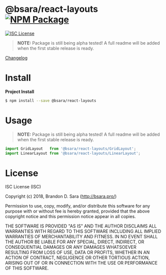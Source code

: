 # @bsara/react-layouts [![NPM Package](https://img.shields.io/npm/v/@bsara/react-layouts.svg?style=flat-square)][npm]

[![ISC License](https://img.shields.io/badge/license-ISC-blue.svg?style=flat-square)][license]



> **NOTE:** Package is still being alpha tested! A full readme will be added when the first stable release is ready.

[Changelog](https://github.com/bsara/react-layouts/blob/master/CHANGELOG.md)




# Install

**Project Install**
```bash
$ npm install --save @bsara/react-layouts
```




# Usage

> **NOTE:** Package is still being alpha tested! A full readme will be added when the first stable release is ready.

```javascript
import GridLayout   from '@bsara/react-layouts/GridLayout';
import LinearLayout from '@bsara/react-layouts/LinearLayout';
```




# License

ISC License (ISC)

Copyright (c) 2018, Brandon D. Sara (http://bsara.pro/)

Permission to use, copy, modify, and/or distribute this software for any
purpose with or without fee is hereby granted, provided that the above
copyright notice and this permission notice appear in all copies.

THE SOFTWARE IS PROVIDED "AS IS" AND THE AUTHOR DISCLAIMS ALL WARRANTIES WITH
REGARD TO THIS SOFTWARE INCLUDING ALL IMPLIED WARRANTIES OF MERCHANTABILITY
AND FITNESS. IN NO EVENT SHALL THE AUTHOR BE LIABLE FOR ANY SPECIAL, DIRECT,
INDIRECT, OR CONSEQUENTIAL DAMAGES OR ANY DAMAGES WHATSOEVER RESULTING FROM
LOSS OF USE, DATA OR PROFITS, WHETHER IN AN ACTION OF CONTRACT, NEGLIGENCE OR
OTHER TORTIOUS ACTION, ARISING OUT OF OR IN CONNECTION WITH THE USE OR
PERFORMANCE OF THIS SOFTWARE.



[bsara-home]: http://bsara.pro/
[license]:    https://github.com/bsara/react-layouts/blob/master/LICENSE "License"
[npm]:        https://www.npmjs.com/package/@bsara/react-layouts         "NPM Package: react-layouts"
